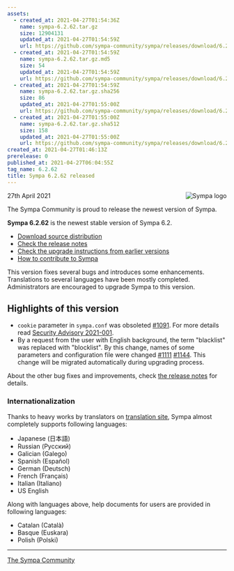 ```yaml
---
assets:
  - created_at: 2021-04-27T01:54:36Z
    name: sympa-6.2.62.tar.gz
    size: 12904131
    updated_at: 2021-04-27T01:54:59Z
    url: https://github.com/sympa-community/sympa/releases/download/6.2.62/sympa-6.2.62.tar.gz
  - created_at: 2021-04-27T01:54:59Z
    name: sympa-6.2.62.tar.gz.md5
    size: 54
    updated_at: 2021-04-27T01:54:59Z
    url: https://github.com/sympa-community/sympa/releases/download/6.2.62/sympa-6.2.62.tar.gz.md5
  - created_at: 2021-04-27T01:54:59Z
    name: sympa-6.2.62.tar.gz.sha256
    size: 86
    updated_at: 2021-04-27T01:55:00Z
    url: https://github.com/sympa-community/sympa/releases/download/6.2.62/sympa-6.2.62.tar.gz.sha256
  - created_at: 2021-04-27T01:55:00Z
    name: sympa-6.2.62.tar.gz.sha512
    size: 158
    updated_at: 2021-04-27T01:55:00Z
    url: https://github.com/sympa-community/sympa/releases/download/6.2.62/sympa-6.2.62.tar.gz.sha512
created_at: 2021-04-27T01:46:13Z
prerelease: 0
published_at: 2021-04-27T06:04:55Z
tag_name: 6.2.62
title: Sympa 6.2.62 released
---
```


<img align="right" src="https://assets.sympa.community/logos/sympa_multi_150x121.png" title="Sympa logo"/> 27th April 2021

The Sympa Community is proud to release the newest version of Sympa.

**Sympa 6.2.62** is the newest stable version of Sympa 6.2.

  - [Download source distribution](https://github.com/sympa-community/sympa/releases/download/6.2.62/sympa-6.2.62.tar.gz)
  - [Check the release notes](https://github.com/sympa-community/sympa/blob/6.2.62/NEWS.md)
  - [Check the upgrade instructions from earlier versions](https://sympa-community.github.io/manual/upgrade/notes.html)
  - [How to contribute to Sympa](https://github.com/sympa-community/sympa/blob/6.2.62/CONTRIBUTING.md)

This version fixes several bugs and introduces some enhancements.  Translations to several languages have been mostly completed.  Administrators are encouraged to upgrade Sympa to this version.

Highlights of this version
--------------------------

- `cookie` parameter in `sympa.conf` was obsoleted [\#1091](https://github.com/sympa-community/sympa/issues/1091).  For more details read [Security Advisory 2021-001](https://sympa-community.github.io/security/2021-001.html).
- By a request from the user with English background, the term "blacklist" was replaced with "blocklist".  By this change, names of some parameters and configuration file were changed [\#1111](https://github.com/sympa-community/sympa/issues/1111) [\#1144](https://github.com/sympa-community/sympa/issues/1144). This change will be migrated automatically during upgrading process.

About the other bug fixes and improvements, check [the release notes](https://github.com/sympa-community/sympa/blob/6.2.62/NEWS.md) for details.

### Internationalization

Thanks to heavy works by translators on [translation site](https://translate.sympa.org), Sympa almost completely supports following languages:

  * Japanese (日本語)
  * Russian (Русский)
  * Galician (Galego)
  * Spanish (Español)
  * German (Deutsch)
  * French (Français)
  * Italian (Italiano)
  * US English

Along with languages above, help documents for users are provided in following languages:

  * Catalan (Català)
  * Basque (Euskara)
  * Polish (Polski)

----


[The Sympa Community](https://github.com/sympa-community)
